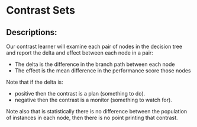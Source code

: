 # Contrast Sets

## Descriptions:

Our contrast learner will examine each pair of nodes in the decision tree and report the delta and effect between each node in a pair:

+ The delta is the difference in the branch path between each node
+ The effect is the mean difference in the performance score those nodes

Note that if the delta is:

+ positive then the contrast is a plan (something to do).
+ negative then the contrast is a monitor (something to watch for).

Note also that is statistically there is no difference between the population of instances in each node, then there is no point printing that contrast. 

